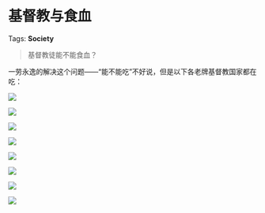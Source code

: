 # 基督教与食血

Tags: **Society**

> 基督教徒能不能食血？



一劳永逸的解决这个问题——“能不能吃”不好说，但是以下各老牌基督教国家都在吃：

![](https://pic4.zhimg.com/50/v2-ad459d44fa196436ef45446677b8b894_hd.jpg?source=1940ef5c)  


![](https://pic2.zhimg.com/50/v2-a2d838b52a1f37ca626eaf8ad7550767_hd.jpg?source=1940ef5c)  


![](https://pic1.zhimg.com/50/v2-3a4aad53b443404074a46888eda6583a_hd.jpg?source=1940ef5c)  


![](https://pic2.zhimg.com/50/v2-3fcb70de43e280986f1746df4ce107f1_hd.jpg?source=1940ef5c)  


  


![](https://pic1.zhimg.com/50/v2-d1e06cd837d38c8deb38b8bb2305ffe9_hd.jpg?source=1940ef5c)  


![](https://pic2.zhimg.com/50/v2-b8b32374d70806c186f9801d6ad0fb76_hd.jpg?source=1940ef5c)  


![](https://pic1.zhimg.com/50/v2-c669fd196d27d983c4b1dc7ef669f023_hd.jpg?source=1940ef5c)  


![](https://pic1.zhimg.com/50/v2-776f6c27b47561936ac09c7ba4446125_hd.jpg?source=1940ef5c)

